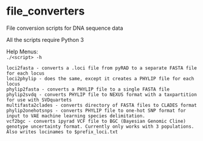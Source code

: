 # file_converters
File conversion scripts for DNA sequence data  

All the scripts require Python 3  

Help Menus:  
`./<script> -h`  

```
loci2fasta - converts a .loci file from pyRAD to a separate FASTA file for each locus  
loci2phylip - does the same, except it creates a PHYLIP file for each locus  
phylip2fasta - converts a PHYLIP file to a single FASTA file  
phylip2svdq - converts PHYLIP file to NEXUS format with a taxpartition for use with SVDquartets  
multifasta2clades - converts directory of FASTA files to CLADES format  
phylip2onehotsnps - converts PHYLIP file to one-hot SNP format for input to VAE machine learning species delimitation.
vcf2bgc - converts ipyrad VCF file to BGC (Bayesian Genomic Cline) genotype uncertainty format. Currently only works with 3 populations. Also writes locinames to $prefix_loci.txt
```

